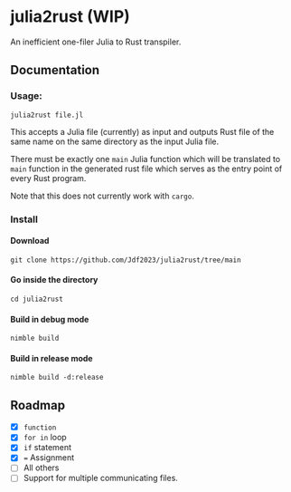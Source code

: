 # julia2rust (WIP)

An inefficient one-filer Julia to Rust transpiler.

## Documentation


### Usage:

    julia2rust file.jl


This accepts a Julia file (currently) as input and outputs Rust file of the same name on the same directory as the input Julia file.

There must be exactly one `main` Julia function which will be translated to `main` function in the generated rust file which serves as the entry point of every Rust program.

Note that this does not currently work with `cargo`.

### Install

#### Download

    git clone https://github.com/Jdf2023/julia2rust/tree/main

#### Go inside the directory

    cd julia2rust

#### Build in debug mode

    nimble build

#### Build in release mode

    nimble build -d:release

## Roadmap

 - [x] `function`
 - [x] `for in` loop
 - [x] `if` statement
 - [x] `=` Assignment
 - [ ] All others
 - [ ] Support for multiple communicating files.